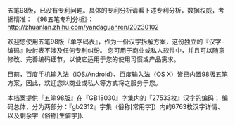 五笔98版，已没有专利问题。具体的专利分析请看下述专利分析，数据权威，考据精准：
《98五笔专利分析》：http://zhuanlan.zhihu.com/yandaguanren/20230102

欢迎您使用五笔98版『单字码表』，作为一份汉字拆解方案，这份独立的『汉字-编码』映射表不涉及任何专利纠纷。
您可用于商业或私人软件中，并且可以随意修改、完善编码细节，以使它适用于您的使用习惯或产品需求。

目前，百度手机输入法（iOS/Android）、百度输入法（OS X）皆已内置98版五笔方案，因此，欢迎您以商业或私人等方式将之服务于您。

本档案提供『五笔98版』在『GB18030』字集内的『27533枚』汉字的编码；
编码总体，分为两部分：『gb2312』字集（俗称[常用字]）内的6763枚汉字详情、以及剩余字（俗称[生僻字]).
